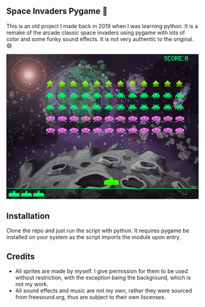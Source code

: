 ## Space Invaders Pygame :space_invader:

This is an old project I made back in 2019 when I was learning python. It is a remake of the arcade classic space invaders using pygame with lots of color and some funky sound effects. It is not very authentic to the original. :smile:

<p align="center">
  <img src="img/gameplay.gif" alt="gameplay gif"/>
<p/>

## Installation

Clone the repo and just run the script with python. It requires pygame be installed on your system as the script imports the module upon entry.

## Credits

- All sprites are made by myself. I give permission for them to be used without
  restriction, with the exception being the background, which is not my work.
- All sound effects and music are not my own, rather they were sourced from
  freesound.org, thus are subject to their own liscenses.
  
